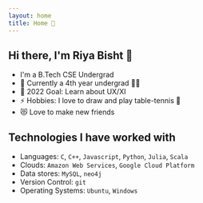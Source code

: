 ```yaml
---
layout: home
title: Home 🏡
---
```


## Hi there, I'm Riya Bisht 👋 

- I'm a B.Tech CSE Undergrad
- 🌱 Currently a 4th year undergrad 👩‍🎓
- 🥅 2022 Goal: Learn about UX/XI
- ⚡ Hobbies: I love to draw and play table-tennis 🏓
- 😻 Love to make new friends

## Technologies I have worked with

- Languages: `C`, `C++`, `Javascript`, `Python`, `Julia`, `Scala`
- Clouds: `Amazon Web Services`, `Google Cloud Platform`
- Data stores: `MySQL`, `neo4j`
- Version Control: `git`
- Operating Systems: `Ubuntu`, `Windows`